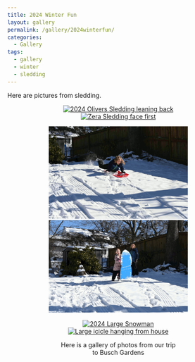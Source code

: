 ```yaml
---
title: 2024 Winter Fun
layout: gallery
permalink: /gallery/2024winterfun/
categories:
  - Gallery
tags:
  - gallery
  - winter
  - sledding
---
```

Here are pictures from sledding.

<figure class="half" style="text-align: center; align-items: center">
	<a href="/assets/gal/2024 Oliver Sledding leaning back.JPG"><img src="/assets/gal/2024 Oliver Sledding leaning back.JPG" alt="2024 Olivers Sledding leaning back" style='max-height:15em; width:auto'></a>
  <a href="/assets/gal/2024 Zera Sledding face first.JPG"><img src="/assets/gal/2024 Zera Sledding face first.JPG" alt="Zera Sledding face first" style='max-height:15em; width:auto'></a>

<figure class="half" style="text-align: center; align-items: center">
	<a href="/assets/gal/2024 Oliver sledding GIF2.gif"><img src="/assets/gal/2024 Oliver sledding GIF2.gif" alt="2024 Olivers Sledding GIF" style='max-height:15em; width:auto'></a>
  <a href="/assets/gal/2024 Zera sledding GIF2.gif"><img src="/assets/gal/2024 Zera sledding GIF2.gif" alt="Zera Sledding GIF" style='max-height:15em; width:auto'></a>

<figure class="half" style="text-align: center; align-items: center">
	<a href="/assets/gal/2024 Large Snowman.JPG"><img src="/assets/gal/2024 Large Snowman.JPG" alt="2024 Large Snowman" style='max-height:15em; width:auto'></a>
  <a href="/assets/gal/2024 Large Icicle hanging from house.JPG"><img src="/assets/gal/2024 Large Icicle hanging from house.JPG" alt="Large icicle hanging from house" style='max-height:15em; width:auto'></a>


<!-- <figure class="third" style="text-align: center; align-items: center" >
  <a href="/assets/img/20240113_rats5.JPG"><img src="/assets/img/20240113_rats5.JPG" alt="test1" style='max-height:15em; width:auto'></a>
  <a href="/assets/img/20240113_rats5.JPG"><img src="/assets/img/20240113_rats5.JPG" alt="test1" style='max-height:15em; width:auto'></a>
  <a href="/assets/splash/seattleskyline.JPG"><img src="/assets/splash/seattleskyline.JPG" alt="test1" style='max-height:15em; width:auto'></a>
</figure> -->

Here is a gallery of photos from our trip to Busch Gardens

